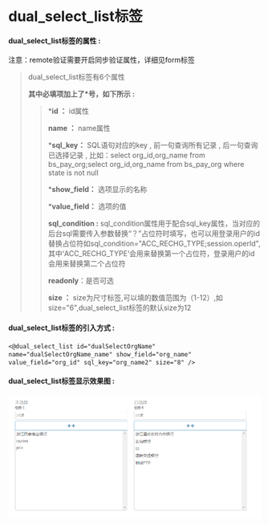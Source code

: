 # dual\_select\_list**标签**

#### dual\_select\_list**标签的属性 :**
注意：remote验证需要开启同步验证属性，详细见form标签

> dual\_select\_list标签有6个属性
>
> **其中必填项加上了\*号，如下所示 :**
>
> > \***id ：** id属性
> >
> > **name ：** name属性
> >
> > \***sql\_key：** SQL语句对应的key , 前一句查询所有记录 , 后一句查询已选择记录 , 比如：select org\_id,org\_name from bs\_pay\_org;select org\_id,org\_name from bs\_pay\_org where state is not null
> >
> > \***show\_field：** 选项显示的名称
> >
> > \***value\_field：** 选项的值
> >
> > **sql\_condition :** sql\_condition属性用于配合sql\_key属性，当对应的后台sql需要传入参数替换“？”占位符时填写，也可以用登录用户的id替换占位符如sql\_condition="ACC\_RECHG\_TYPE;session.operId",其中‘ACC\_RECHG\_TYPE’会用来替换第一个占位符，登录用户的id会用来替换第二个占位符
> >
> > **readonly**：是否可选
> >
> > **size ：** size为尺寸标签,可以填的数值范围为（1-12）,如size="6",dual\_select\_list标签的默认size为12

#### dual\_select\_list标签的引入方式 :

```
<@dual_select_list id="dualSelectOrgName" name="dualSelectOrgName_name" show_field="org_name" value_field="org_id" sql_key="org_name2" size="8" />
```

#### dual\_select\_list标签显示效果图 :

![](/assets/dual_select_list.png)

